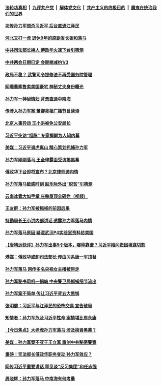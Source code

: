 

####  [法轮功真相](../../../../basic/blob/master/README.md?t=05010131) &nbsp;|&nbsp; [九评共产党](../../../../9ping.md/blob/master/README.md?t=05010131) &nbsp;|&nbsp; [解体党文化](../../../../jtdwh.md/blob/master/README.md?t=05010131)  &nbsp;|&nbsp; [共产主义的终极目的](../../../../gczydzjmd.md/blob/master/README.md?t=05010131) &nbsp;|&nbsp; [魔鬼在统治我们的世界](../../../../mgztzwmdsj.md/blob/master/README.md?t=05010131) 

#### [坊传孙力军想杀习近平 后台直通江泽民](../pages/prog1138/a102835140.md?t=05010131) 

#### [河北又打一虎 退休9年的原副省长张和落马](../pages/prog1138/a102834584.md?t=05010131) 

#### [中共司法部长换人 傅政华火速下台引猜测](../pages/prog1138/a102834488.md?t=05010131) 

#### [中共两会日期已定 会期缩减约1/3](../pages/prog1138/a102834339.md?t=05010131) 

#### [政局不稳？ 武警司令提修法不再受国务院管理](../pages/prog1138/a102833033.md?t=05010131) 

#### [网曝董卿售卖美国豪宅 神秘丈夫身份曝光](../pages/prog1138/a102832854.md?t=05010131) 

#### [孙力军一神秘情妇 背景直通中南海](../pages/prog1138/a102832208.md?t=05010131) 

#### [传涉入孙力军案 董卿亮相广播节目读诗](../pages/prog1138/a102832159.md?t=05010131) 

#### [北京人事异动 王小洪被免公安局长](../pages/prog1138/a102831282.md?t=05010131) 

#### [习近平突访“祖脉” 专家揭鲜为人知内幕](../pages/prog1138/a102830370.md?t=05010131) 

#### [美媒：习近平调虎离山 精心策划抓捕孙力军](../pages/prog1138/a102829888.md?t=05010131) 

#### [孙力军刚刚落马 王全璋露面受访揭黑幕](../pages/prog1138/a102829699.md?t=05010131) 

#### [傅政华下台即将宣布？北京律师透内情](../pages/prog1138/a102829656.md?t=05010131) 

#### [孙力军落马敏感时刻 赵乐际外出“脱贫”引猜测](../pages/prog1138/a102829612.md?t=05010131) 

#### [云南冰雹大如手掌 庄稼屋顶全砸烂（视频）](../pages/prog1138/a102829358.md?t=05010131) 

#### [王友群：孙力军被抓捕的前因后果](../pages/prog1138/a102828945.md?t=05010131) 

#### [特勤局长王小洪内部讲话 透露孙力军落马内情](../pages/prog1138/a102828742.md?t=05010131) 

#### [孙力军落马原因 疑泄武汉P4实验室资料给美国](../pages/prog1138/a102828709.md?t=05010131) 

#### [【唐靖远快评】孙力军出事5个版本，哪种靠谱？习近平陷问责困境谋切割](../pages/prog1138/a102828680.md?t=05010131) 

#### [港媒：傅政华或卸司法部长 传由习系唐一军顶替](../pages/prog1138/a102828703.md?t=05010131) 

#### [孙力军落马 网传多名央视女主播被带走](../pages/prog1138/a102828651.md?t=05010131) 

#### [孙力军秘书司机一锅端 中央警卫局抓捕细节流出](../pages/prog1138/a102828085.md?t=05010131) 

#### [孙力军案不简单 传让习近平背五大黑锅](../pages/prog1138/a102828028.md?t=05010131) 

#### [张明健：习近平与江泽民的恐怖交易 宣告破局](../pages/prog1138/a102828015.md?t=05010131) 

#### [知情者：孙力军危及习近平性命 案情堪比周永康](../pages/prog1138/a102827949.md?t=05010131) 

#### [【今日焦点】大老虎孙力军落马 涉及换肾黑幕？](../pages/prog1138/a102827902.md?t=05010131) 

#### [美媒：孙力军案不亚于王立军 重创中共秘密警察](../pages/prog1138/a102827852.md?t=05010131) 

#### [重磅！司法部长傅政华职务变动 孙力军效应？](../pages/prog1138/a102827857.md?t=05010131) 

#### [网传习近平重要讲话 罕见谈“反习集团”和任志强](../pages/prog1138/a102827820.md?t=05010131) 

#### [周晓辉：孙力军落马 中南海有何考量](../pages/prog1138/a102827195.md?t=05010131) 

